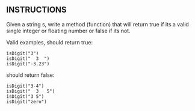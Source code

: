 ## INSTRUCTIONS

Given a string s, write a method (function) that will return true if its a valid single integer or floating number or false if its not.

Valid examples, should return true:
```
isDigit("3")
isDigit("  3  ")
isDigit("-3.23")
```
should return false:
```
isDigit("3-4")
isDigit("  3   5")
isDigit("3 5")
isDigit("zero")
```
